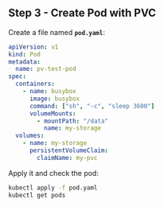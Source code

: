 ## Step 3 - Create Pod with PVC

Create a file named **`pod.yaml`**:

```yaml
apiVersion: v1
kind: Pod
metadata:
  name: pv-test-pod
spec:
  containers:
    - name: busybox
      image: busybox
      command: ["sh", "-c", "sleep 3600"]
      volumeMounts:
        - mountPath: "/data"
          name: my-storage
  volumes:
    - name: my-storage
      persistentVolumeClaim:
        claimName: my-pvc
```

Apply it and check the pod:

```bash
kubectl apply -f pod.yaml
kubectl get pods
```